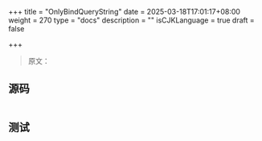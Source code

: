 +++
title = "OnlyBindQueryString"
date = 2025-03-18T17:01:17+08:00
weight = 270
type = "docs"
description = ""
isCJKLanguage = true
draft = false

+++

> 原文：

## 源码

```go

```



## 测试

```powershell

```

